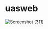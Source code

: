 # uasweb
![Screenshot (311)](https://github.com/muhammdhabib/uasweb/assets/119352803/204fd9e1-422c-4326-b229-46f5be21aa04)
